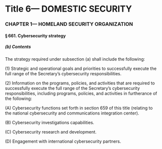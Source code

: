 
# Title 6— DOMESTIC SECURITY
### CHAPTER 1— HOMELAND SECURITY ORGANIZATION
#### § 661. Cybersecurity strategy
##### (b) Contents

The strategy required under subsection (a) shall include the following:

(1) Strategic and operational goals and priorities to successfully execute the full range of the Secretary’s cybersecurity responsibilities.

(2) Information on the programs, policies, and activities that are required to successfully execute the full range of the Secretary’s cybersecurity responsibilities, including programs, policies, and activities in furtherance of the following:

(A) Cybersecurity functions set forth in section 659 of this title (relating to the national cybersecurity and communications integration center).

(B) Cybersecurity investigations capabilities.

(C) Cybersecurity research and development.

(D) Engagement with international cybersecurity partners.
